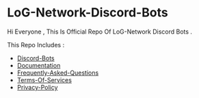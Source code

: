 # LoG-Network-Discord-Bots

Hi Everyone , This Is Official Repo Of LoG-Network Discord Bots .

This Repo Includes :

- [Discord-Bots](bots.log-network.me)
- [Documentation](bots.log-network.me/docs)
- [Frequently-Asked-Questions](bots.log-network.me/faqs)
- [Terms-Of-Services](bots.log-network.me/terms-of-services)
- [Privacy-Policy](bots.log-network.me/privacy-policy)